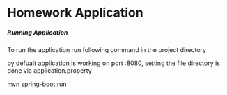 # Homework Application

##### Running Application

To run the application run following command in the project directory 

by defualt application is working on port :8080, setting the file directory is done via application.property

mvn spring-boot:run



